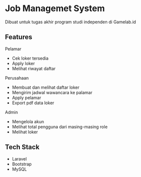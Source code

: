 
# Job Managemet System

Dibuat untuk tugas akhir program studi independen di Gamelab.id


## Features

Pelamar
- Cek loker tersedia
- Apply loker
- Melihat riwayat daftar

Perusahaan
- Membuat dan melihat daftar loker
- Mengirim jadwal wawancara ke palamar
- Apply pelamar 
- Export pdf data loker

Admin 
- Mengelola akun
- Melihat total pengguna dari masing-masing role
- Melihat loker

## Tech Stack

- Laravel
- Bootstrap
- MySQL

